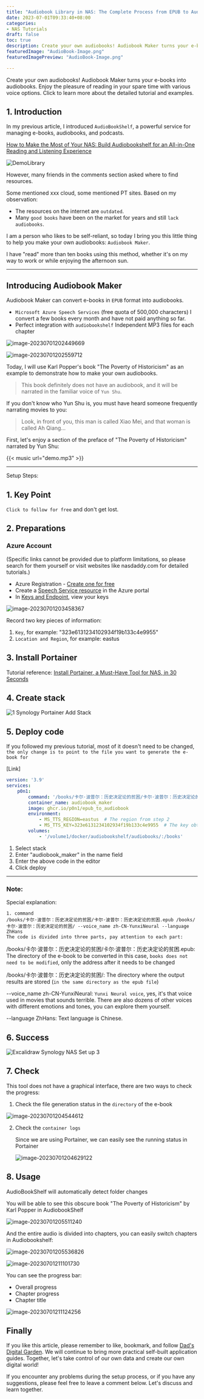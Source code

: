 ```yaml
---
title: "Audiobook Library in NAS: The Complete Process from EPUB to Audiobook Turn Your E-books into Audiobooks"
date: 2023-07-01T09:33:40+08:00
categories:
- NAS Tutorials
draft: false
toc: true
description: Create your own audiobooks! Audiobook Maker turns your e-books into audiobooks. Enjoy the pleasure of reading in your spare time with various voice options. Click to learn more about the detailed tutorial and examples.
featuredImage: "AudioBook-Image.png"
featuredImagePreview: "AudioBook-Image.png"

---
```

Create your own audiobooks! Audiobook Maker turns your e-books into audiobooks. Enjoy the pleasure of reading in your spare time with various voice options. Click to learn more about the detailed tutorial and examples.
<!--more-->

## 1. Introduction

In my previous article, I introduced `AudioBookShelf`, a powerful service for managing e-books, audiobooks, and podcasts.

[How to Make the Most of Your NAS: Build Audiobookshelf for an All-in-One Reading and Listening Experience](/how-to-install-audiobookshelf-on-your-nas/)

![DemoLibrary](202306290221993.png)

However, many friends in the comments section asked where to find resources.

Some mentioned xxx cloud, some mentioned PT sites. Based on my observation:

- The resources on the internet are `outdated`.
- Many `good books` have been on the market for years and still `lack audiobooks`.

I am a person who likes to be self-reliant, so today I bring you this little thing to help you make your own audiobooks: `Audiobook Maker`.

I have "read" more than ten books using this method, whether it's on my way to work or while enjoying the afternoon sun.

---

## Introducing Audiobook Maker

Audiobook Maker can convert e-books in `EPUB` format into audiobooks.

- `Microsoft Azure Speech Services` (free quota of 500,000 characters)
  I convert a few books every month and have not paid anything so far.
- Perfect integration with `audiobookshelf`
  Independent MP3 files for each chapter

![image-20230701202449669](image-20230701202449669.png)

![image-20230701202559712](image-20230701202559712.png)

Today, I will use Karl Popper's book "The Poverty of Historicism" as an example to demonstrate how to make your own audiobooks.

> This book definitely does not have an audiobook, and it will be narrated in the familiar voice of `Yun Shu`.

If you don't know who Yun Shu is, you must have heard someone frequently narrating movies to you:

> Look, in front of you, this man is called Xiao Mei, and that woman is called Ah Qiang...

First, let's enjoy a section of the preface of "The Poverty of Historicism" narrated by Yun Shu:

{{< music url="demo.mp3" >}}

---

Setup Steps:

## 1. Key Point

`Click to follow for free` and don't get lost.

## 2. Preparations

### Azure Account

(Specific links cannot be provided due to platform limitations, so please search for them yourself or visit websites like nasdaddy.com for detailed tutorials.)

- Azure Registration - [Create one for free](https://azure.microsoft.com/free/cognitive-services)
- Create a [Speech Service resource](https://portal.azure.com/#create/Microsoft.CognitiveServicesSpeechServices) in the Azure portal
- In [Keys and Endpoint](https://learn.microsoft.com/en-us/azure/cognitive-services/cognitive-services-apis-create-account#get-the-keys-for-your-resource), view your keys

![image-20230701203458367](image-20230701203458367.png)

Record two key pieces of information:

1. `Key`, for example: "323e6131234102934f19b133c4e9955"
2. `Location and Region`, for example: eastus

## 3. Install Portainer

Tutorial reference:
[Install Portainer, a Must-Have Tool for NAS, in 30 Seconds](/how-to-install-portainer-in-nas/)

## 4. Create stack

![1 Synology Portainer Add Stack](https://img-nasdaddy.liuxingoo.cn/img/202306061552130.png)

## 5. Deploy code

If you followed my previous tutorial, most of it doesn't need to be changed, `the only change is to point to the file you want to generate the e-book for`

[Link]

```yaml
version: '3.9'
services:
    p0n1:
        command: '/books/卡尔·波普尔：历史决定论的贫困/卡尔·波普尔：历史决定论的贫困.epub /books/卡尔·波普尔：历史决定论的贫困/ --voice_name zh-CN-YunxiNeural --language ZhHans'
        container_name: audiobook_maker
        image: ghcr.io/p0n1/epub_to_audiobook
        environment:
            - MS_TTS_REGION=eastus  # The region from step 2
            - MS_TTS_KEY=323e6131234102934f19b133c4e9955  # The key obtained from step 2 (this key is my key)
        volumes:
            - '/volume1/docker/audiobookshelf/audiobooks/:/books'

```

1. Select stack
2. Enter "audiobook_maker" in the name field
3. Enter the above code in the editor
4. Click deploy

---

### Note:

Special explanation:

```
1. command
/books/卡尔·波普尔：历史决定论的贫困/卡尔·波普尔：历史决定论的贫困.epub /books/卡尔·波普尔：历史决定论的贫困/ --voice_name zh-CN-YunxiNeural --language ZhHans
The code is divided into three parts, pay attention to each part:
```

/books/卡尔·波普尔：历史决定论的贫困/卡尔·波普尔：历史决定论的贫困.epub: The directory of the e-book to be converted in this case, `books does not need to be modified`, only the address after it needs to be changed

/books/卡尔·波普尔：历史决定论的贫困/: The directory where the output results are stored (`in the same directory as the epub file`)

--voice_name zh-CN-YunxiNeural: `Yunxi Neural voice`, yes, it's that voice used in movies that sounds terrible. There are also dozens of other voices with different emotions and tones, you can explore them yourself.

--language ZhHans: Text language is Chinese.

## 6. Success

![Excalidraw Synology NAS Set up 3](https://img-nasdaddy.liuxingoo.cn/img/202306061556495.png)



## 7. Check

This tool does not have a graphical interface, there are two ways to check the progress:

1. Check the file generation status in the `directory` of the e-book

![image-20230701204544612](image-20230701204544612.png)

2. Check the `container logs`

   Since we are using Portainer, we can easily see the running status in Portainer

   ![image-20230701204629122](image-20230701204629122.png)

## 8. Usage

AudioBookShelf will automatically detect folder changes

You will be able to see this obscure book "The Poverty of Historicism" by Karl Popper in AudiobookShelf

![image-20230701205511240](image-20230701205511240.png)



And the entire audio is divided into chapters, you can easily switch chapters in Audiobookshelf:

![image-20230701205536826](image-20230701205536826.png)

![image-20230701211101730](image-20230701211101730.png)

You can see the progress bar:

- Overall progress
- Chapter progress
- Chapter title

![image-20230701211124256](image-20230701211124256.png)



## Finally

If you like this article, please remember to like, bookmark, and follow [Dad's Digital Garden](https://nasdaddy.com). We will continue to bring more practical self-built application guides. Together, let's take control of our own data and create our own digital world!

If you encounter any problems during the setup process, or if you have any suggestions, please feel free to leave a comment below. Let's discuss and learn together.